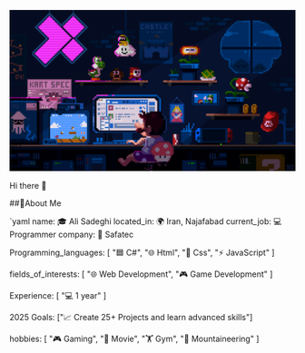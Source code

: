 ![Alt Text](https://github.com/alis4deghi-code/alis4deghi-code/blob/main/Header/225813708-98b745f2-7d22-48cf-9150-083f1b00d6c9.gif)

 Hi there 👋


##🚀About Me

`yaml
name: 🎓 Ali Sadeghi
located_in: 🌍 Iran, Najafabad
current_job: 💻 Programmer
company: 🏢 Safatec

Programming_languages:
  [
    "🟦 C#",
    "🌐 Html",
    "🎨 Css",
    "⚡️ JavaScript"
  ]

fields_of_interests:
  [
    "🌐 Web Development",
    "🎮 Game Development"
  ]

Experience:
  [
    "💻 1 year"
  ]

2025 Goals: ["📈 Create 25+ Projects and learn advanced skills"]

hobbies:
  [
    "🎮 Gaming",
    "🎥 Movie",
    "🏋️ Gym",
    "🗻 Mountaineering"
  ]
